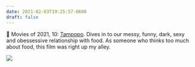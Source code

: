 ```yaml
---
date: 2021-02-03T19:25:57-0600
draft: false
---
```




🎥 Movies of 2021, 10: [Tampopo](https://letterboxd.com/film/tampopo/). Dives in to our messy, funny, dark, sexy and obessessive relationship with food. As someone who thinks too much about food, this film was right up my alley.

![](/images/2021/6c461e1471.jpg)



